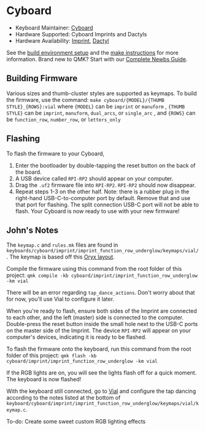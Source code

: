 # Cyboard

-   Keyboard Maintainer: [Cyboard](https://github.com/Cyboard-DigitalTailor)
-   Hardware Supported: Cyboard Imprints and Dactyls
-   Hardware Availability: [Imprint](https://www.cyboard.digital/product-page/imprint), [Dactyl](https://www.cyboard.digital/product-page/custom-dactyl-manuform)

See the [build environment setup](https://docs.qmk.fm/#/getting_started_build_tools) and the [make instructions](https://docs.qmk.fm/#/getting_started_make_guide) for more information. Brand new to QMK? Start with our [Complete Newbs Guide](https://docs.qmk.fm/#/newbs).

## Building Firmware

Various sizes and thumb-cluster styles are supported as keymaps. To build the firmware, use the command:
`make cyboard/{MODEL}/{THUMB STYLE}_{ROWS}:vial`
where `{MODEL}` can be `imprint` or `manuform`
, `{THUMB STYLE}` can be `imprint`, `manuform`, `dual_arcs`, or `single_arc`
, and `{ROWS}` can be `function_row`, `number_row`, or `letters_only`

## Flashing

To flash the firmware to your Cyboard,

1. Enter the bootloader by double-tapping the reset button on the back of the board.
2. A USB device called `RPI-RP2` should appear on your computer.
3. Drag the `.uf2` firmware file into `RPI-RP2`. `RPI-RP2` should now disappear.
4. Repeat steps 1-3 on the other half. Note: there is a rubber plug in the right-hand USB-C-to-computer port by default. Remove that and use that port for flashing. The split connection USB-C port will not be able to flash.
   Your Cyboard is now ready to use with your new firmware!

## John's Notes

The `keymap.c` and `rules.mk` files are found in `keyboards/cyboard/imprint/imprint_function_row_underglow/keymaps/vial/`. The keymap is based off this [Oryx layout](https://configure.zsa.io/voyager/layouts/nPqXx/rnjVj/3).

Compile the firmware using this command from the root folder of this project:
`qmk compile -kb cyboard/imprint/imprint_function_row_underglow -km vial`

There will be an error regarding `tap_dance_actions`. Don't worry about that for now, you'll use Vial to configure it later.

When you're ready to flash, ensure both sides of the Imprint are connected to each other, and the left (master) side is connected to the computer. Double-press the reset button inside the small hole next to the USB-C ports on the master side of the Imprint. The device `RPI-RP2` will appear on your computer's devices, indicating it is ready to be flashed.

To flash the firmware onto the keyboard, run this command from the root folder of this project:
`qmk flash -kb cyboard/imprint/imprint_function_row_underglow -km vial`

If the RGB lights are on, you will see the lights flash off for a quick moment. The keyboard is now flashed!

With the keyboard still connected, go to [Vial](https://vial.rocks/) and configure the tap dancing according to the notes listed at the bottom of `keyboard/cyboard/imprint/imprint_function_row_underglow/keymaps/vial/keymap.c`.

To-do: Create some sweet custom RGB lighting effects
